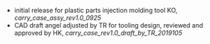* initial release for plastic parts injection molding tool KO, _carry_case_assy_rev1.0_0925_
* CAD draft angel adjusted by TR for tooling design, reviewed and approved by HK, _carry_case_rev1.0_draft_by_TR_2019105_
